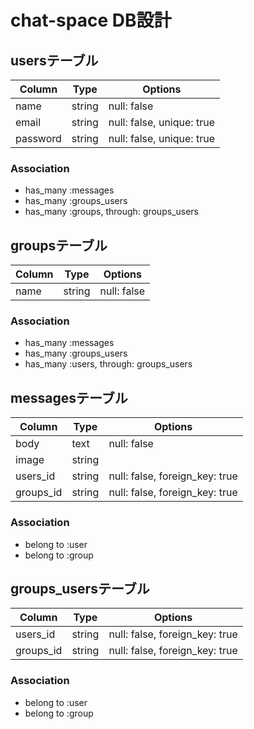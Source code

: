 # chat-space DB設計
## usersテーブル
|Column|Type|Options|
|------|----|-------|
|name|string|null: false|
|email|string|null: false, unique: true|
|password|string|null: false, unique: true|
### Association
- has_many :messages
- has_many :groups_users
- has_many :groups, through: groups_users

## groupsテーブル
|Column|Type|Options|
|------|----|-------|
|name|string|null: false|
### Association
- has_many :messages
- has_many :groups_users
- has_many :users, through: groups_users

## messagesテーブル
|Column|Type|Options|
|------|----|-------|
|body|text|null: false|
|image|string
|users_id|string|null: false, foreign_key: true|
|groups_id|string|null: false, foreign_key: true|
### Association
- belong to :user
- belong to :group

## groups_usersテーブル
|Column|Type|Options|
|------|----|-------|
|users_id|string|null: false, foreign_key: true|
|groups_id|string|null: false, foreign_key: true|
### Association
- belong to :user
- belong to :group